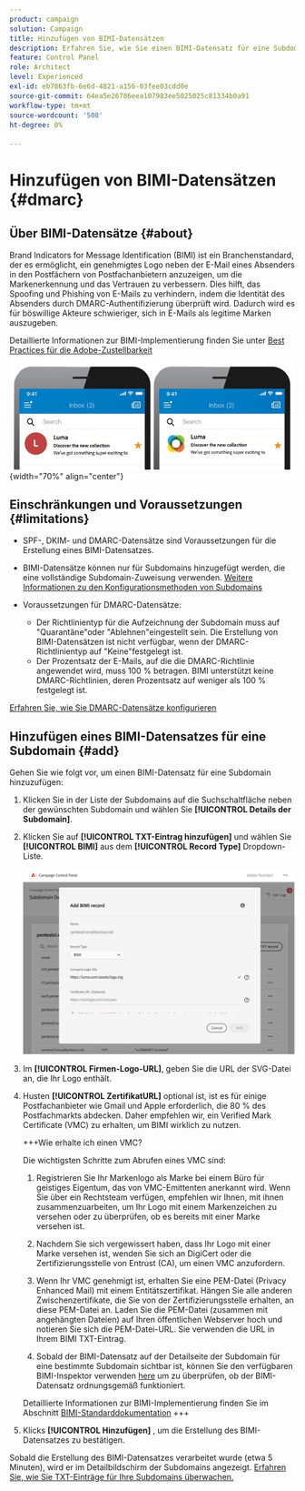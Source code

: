 ```yaml
---
product: campaign
solution: Campaign
title: Hinzufügen von BIMI-Datensätzen
description: Erfahren Sie, wie Sie einen BIMI-Datensatz für eine Subdomain hinzufügen.
feature: Control Panel
role: Architect
level: Experienced
exl-id: eb7863fb-6e6d-4821-a156-03fee03cdd0e
source-git-commit: 64ea5e26786eea107983ee5025025c81334b0a91
workflow-type: tm+mt
source-wordcount: '508'
ht-degree: 0%

---
```


# Hinzufügen von BIMI-Datensätzen {#dmarc}

## Über BIMI-Datensätze {#about}

Brand Indicators for Message Identification (BIMI) ist ein Branchenstandard, der es ermöglicht, ein genehmigtes Logo neben der E-Mail eines Absenders in den Postfächern von Postfachanbietern anzuzeigen, um die Markenerkennung und das Vertrauen zu verbessern. Dies hilft, das Spoofing und Phishing von E-Mails zu verhindern, indem die Identität des Absenders durch DMARC-Authentifizierung überprüft wird. Dadurch wird es für böswillige Akteure schwieriger, sich in E-Mails als legitime Marken auszugeben.

Detaillierte Informationen zur BIMI-Implementierung finden Sie unter [Best Practices für die Adobe-Zustellbarkeit](https://experienceleague.adobe.com/docs/deliverability-learn/deliverability-best-practice-guide/additional-resources/technotes/implement-bimi.html)

![](assets/bimi-example.png){width="70%" align="center"}

## Einschränkungen und Voraussetzungen {#limitations}

* SPF-, DKIM- und DMARC-Datensätze sind Voraussetzungen für die Erstellung eines BIMI-Datensatzes.
* BIMI-Datensätze können nur für Subdomains hinzugefügt werden, die eine vollständige Subdomain-Zuweisung verwenden. [Weitere Informationen zu den Konfigurationsmethoden von Subdomains](subdomains-branding.md#subdomain-delegation-methods)
* Voraussetzungen für DMARC-Datensätze:

   * Der Richtlinientyp für die Aufzeichnung der Subdomain muss auf &quot;Quarantäne&quot;oder &quot;Ablehnen&quot;eingestellt sein. Die Erstellung von BIMI-Datensätzen ist nicht verfügbar, wenn der DMARC-Richtlinientyp auf &quot;Keine&quot;festgelegt ist.
   * Der Prozentsatz der E-Mails, auf die die DMARC-Richtlinie angewendet wird, muss 100 % betragen. BIMI unterstützt keine DMARC-Richtlinien, deren Prozentsatz auf weniger als 100 % festgelegt ist.

[Erfahren Sie, wie Sie DMARC-Datensätze konfigurieren](dmarc.md)

## Hinzufügen eines BIMI-Datensatzes für eine Subdomain {#add}

Gehen Sie wie folgt vor, um einen BIMI-Datensatz für eine Subdomain hinzuzufügen:

1. Klicken Sie in der Liste der Subdomains auf die Suchschaltfläche neben der gewünschten Subdomain und wählen Sie **[!UICONTROL Details der Subdomain]**.

1. Klicken Sie auf **[!UICONTROL TXT-Eintrag hinzufügen]** und wählen Sie **[!UICONTROL BIMI]** aus dem **[!UICONTROL Record Type]** Dropdown-Liste.

   ![](assets/bimi-add.png)

1. Im **[!UICONTROL Firmen-Logo-URL]**, geben Sie die URL der SVG-Datei an, die Ihr Logo enthält.

1. Husten **[!UICONTROL ZertifikatURL]** optional ist, ist es für einige Postfachanbieter wie Gmail und Apple erforderlich, die 80 % des Postfachmarkts abdecken. Daher empfehlen wir, ein Verified Mark Certificate (VMC) zu erhalten, um BIMI wirklich zu nutzen.

   +++Wie erhalte ich einen VMC?

   Die wichtigsten Schritte zum Abrufen eines VMC sind:

   1. Registrieren Sie Ihr Markenlogo als Marke bei einem Büro für geistiges Eigentum, das von VMC-Emittenten anerkannt wird. Wenn Sie über ein Rechtsteam verfügen, empfehlen wir Ihnen, mit ihnen zusammenzuarbeiten, um Ihr Logo mit einem Markenzeichen zu versehen oder zu überprüfen, ob es bereits mit einer Marke versehen ist.

   1. Nachdem Sie sich vergewissert haben, dass Ihr Logo mit einer Marke versehen ist, wenden Sie sich an DigiCert oder die Zertifizierungsstelle von Entrust (CA), um einen VMC anzufordern.

   1. Wenn Ihr VMC genehmigt ist, erhalten Sie eine PEM-Datei (Privacy Enhanced Mail) mit einem Entitätszertifikat. Hängen Sie alle anderen Zwischenzertifikate, die Sie von der Zertifizierungsstelle erhalten, an diese PEM-Datei an. Laden Sie die PEM-Datei (zusammen mit angehängten Dateien) auf Ihren öffentlichen Webserver hoch und notieren Sie sich die PEM-Datei-URL. Sie verwenden die URL in Ihrem BIMI TXT-Eintrag.

   1. Sobald der BIMI-Datensatz auf der Detailseite der Subdomain für eine bestimmte Subdomain sichtbar ist, können Sie den verfügbaren BIMI-Inspektor verwenden [here](https://bimigroup.org/bimi-generator/) um zu überprüfen, ob der BIMI-Datensatz ordnungsgemäß funktioniert.

   Detaillierte Informationen zur BIMI-Implementierung finden Sie im Abschnitt [BIMI-Standarddokumentation](https://bimigroup.org/implementation-guide/)
+++

1. Klicks **[!UICONTROL Hinzufügen]** , um die Erstellung des BIMI-Datensatzes zu bestätigen.

Sobald die Erstellung des BIMI-Datensatzes verarbeitet wurde (etwa 5 Minuten), wird er im Detailbildschirm der Subdomains angezeigt. [Erfahren Sie, wie Sie TXT-Einträge für Ihre Subdomains überwachen.](gs-txt-records.md#monitor)
